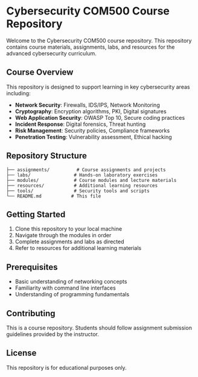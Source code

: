 # Cybersecurity COM500 Course Repository

Welcome to the Cybersecurity COM500 course repository. This repository contains course materials, assignments, labs, and resources for the advanced cybersecurity curriculum.

## Course Overview

This repository is designed to support learning in key cybersecurity areas including:

- **Network Security**: Firewalls, IDS/IPS, Network Monitoring
- **Cryptography**: Encryption algorithms, PKI, Digital signatures
- **Web Application Security**: OWASP Top 10, Secure coding practices
- **Incident Response**: Digital forensics, Threat hunting
- **Risk Management**: Security policies, Compliance frameworks
- **Penetration Testing**: Vulnerability assessment, Ethical hacking

## Repository Structure

```
├── assignments/          # Course assignments and projects
├── labs/                # Hands-on laboratory exercises
├── modules/             # Course modules and lecture materials
├── resources/           # Additional learning resources
├── tools/               # Security tools and scripts
└── README.md           # This file
```

## Getting Started

1. Clone this repository to your local machine
2. Navigate through the modules in order
3. Complete assignments and labs as directed
4. Refer to resources for additional learning materials

## Prerequisites

- Basic understanding of networking concepts
- Familiarity with command line interfaces
- Understanding of programming fundamentals

## Contributing

This is a course repository. Students should follow assignment submission guidelines provided by the instructor.

## License

This repository is for educational purposes only.
